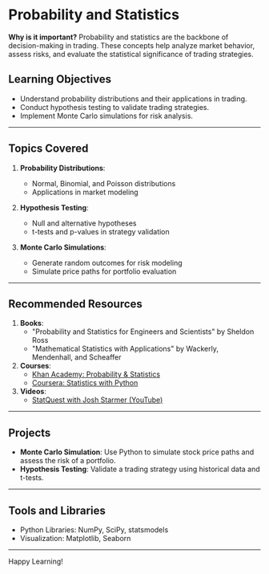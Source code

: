 # Probability and Statistics

**Why is it important?**
Probability and statistics are the backbone of decision-making in trading. These concepts help analyze market behavior, assess risks, and evaluate the statistical significance of trading strategies.

## Learning Objectives
- Understand probability distributions and their applications in trading.
- Conduct hypothesis testing to validate trading strategies.
- Implement Monte Carlo simulations for risk analysis.

---

## Topics Covered
1. **Probability Distributions**:
   - Normal, Binomial, and Poisson distributions
   - Applications in market modeling

2. **Hypothesis Testing**:
   - Null and alternative hypotheses
   - t-tests and p-values in strategy validation

3. **Monte Carlo Simulations**:
   - Generate random outcomes for risk modeling
   - Simulate price paths for portfolio evaluation

---

## Recommended Resources
1. **Books**:
   - "Probability and Statistics for Engineers and Scientists" by Sheldon Ross
   - "Mathematical Statistics with Applications" by Wackerly, Mendenhall, and Scheaffer
2. **Courses**:
   - [Khan Academy: Probability & Statistics](https://www.khanacademy.org/math/statistics-probability)
   - [Coursera: Statistics with Python](https://www.coursera.org/learn/statistics-with-python)
3. **Videos**:
   - [StatQuest with Josh Starmer (YouTube)](https://www.youtube.com/user/joshstarmer)

---

## Projects
- **Monte Carlo Simulation**:
  Use Python to simulate stock price paths and assess the risk of a portfolio.
- **Hypothesis Testing**:
  Validate a trading strategy using historical data and t-tests.

---

## Tools and Libraries
- Python Libraries: NumPy, SciPy, statsmodels
- Visualization: Matplotlib, Seaborn

---

Happy Learning!
